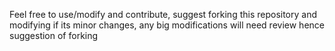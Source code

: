 Feel free to use/modify and contribute, suggest forking this repository and modifying if its minor changes, any big modifications will need review hence suggestion of forking
